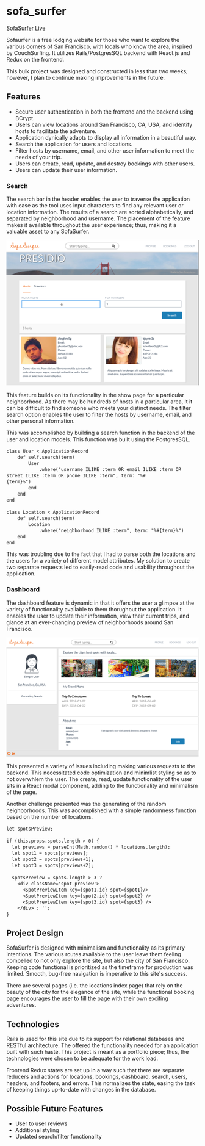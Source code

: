 # sofa_surfer

[SofaSurfer Live](https://sofasurfer.herokuapp.com/)

Sofaurfer is a free lodging website for those who want to explore the various corners of San Francisco, with locals who know the area, inspired by CouchSurfing.  It utilizes Rails/PostgresSQL backend with React.js and Redux on the frontend.

This bulk project was designed and constructed in less than two weeks; however, I plan to continue making improvements in the future.

## Features

* Secure user authentication in both the frontend and the backend using BCrypt.
* Users can view locations around San Francisco, CA, USA, and identify hosts to facilitate the adventure.
* Application dynically adapts to display all information in a beautiful way.
* Search the application for users and locations.
* Filter hosts by username, email, and other user information to meet the needs of your trip.
* Users can create, read, update, and destroy bookings with other users.
* Users can update their user information.

### Search

The search bar in the header enables the user to traverse the application with ease as the tool uses input characters to find any relevant user or location information.  The results of a search are sorted alphabetically, and separated by neighborhood and username.  The placement of the feature makes it available throughout the user experience; thus, making it a valuable asset to any SofaSurfer.  

![](https://github.com/DrAmaze/sofa_surfer/blob/master/sofaSurfer/app/assets/images/location_show_page.png)

This feature builds on its functionality in the show page for a particular neighborhood.  As there may be hundreds of hosts in a particular area, it it can be difficult to find someone who meets your distinct needs.  The filter search option enables the user to filter the hosts by username, email, and other personal information.

This was accomplished by building a search function in the backend of the user and location models.  This function was built using the PostgresSQL.

    class User < ApplicationRecord
        def self.search(term)
            User
                .where("username ILIKE :term OR email ILIKE :term OR street ILIKE :term OR phone ILIKE :term", term: "%#                        {term}%")
            end
        end
    end

    class Location < ApplicationRecord
        def self.search(term)
            Location
                .where("neighborhood ILIKE :term", term: "%#{term}%")
        end
    end

This was troubling due to the fact that I had to parse both the locations and the users for a variety of different model attributes.  My solution to create two separate requests led to easily-read code and usability throughout the application.

### Dashboard

The dashboard feature is dynamic in that it offers the user a glimpse at the variety of functionality available to them thorughout the application.  It enables the user to update their information, view their current trips, and glance at an ever-changing preview of neighborhoods around San Francisco.

![](https://github.com/DrAmaze/sofa_surfer/blob/master/sofaSurfer/app/assets/images/dashboard.png)

This presented a variety of issues including making various requests to the backend.  This necessitated code optimization and minimlist styling so as to not overwhlem the user.  The create, read, update functionality of the user sits in a React modal component, adding to the functionality and minimalism of the page.  

Another challenge presented was the generating of the random neighborhoods. This was accomplished with a simple randomness function based on the number of locations.

    let spotsPreview;

    if (this.props.spots.length > 0) {
      let previews = parseInt(Math.random() * locations.length);
      let spot1 = spots[previews];
      let spot2 = spots[previews+1];
      let spot3 = spots[previews+2];

      spotsPreview = spots.length > 3 ?
        <div className='spot-preview'>
          <SpotPreviewItem key={spot1.id} spot={spot1}/>
          <SpotPreviewItem key={spot2.id} spot={spot2} />
          <SpotPreviewItem key={spot3.id} spot={spot3} />
        </div> : '';
    }

## Project Design

SofaSurfer is designed with minimalism and functionality as its primary intentions. The various routes available to the user leave them feeling compelled to not only explore the site, but also the city of San Francisco.  Keeping code functional is prioritized as the timeframe for production was limited.  Smooth, bug-free navigation is imperative to this site's success.  

There are several pages (i.e. the locations index page) that rely on the beauty of the city for the elegance of the site, while the functional booking page encourages the user to fill the page with their own exciting adventures.

## Technologies

Rails is used for this site due to its support for relational databases and RESTful architecture.  The offered the functionality needed for an application built with such haste.  This project is meant as a portfolio piece; thus, the technologies were chosen to be adequate for the work load.

Frontend Redux states are set up in a way such that there are separate reducers and actions for locations, bookings, dashboard, search, users, headers, and footers, and errors. This normalizes the state, easing the task of keeping things up-to-date with changes in the database.

## Possible Future Features

* User to user reviews
* Additional styling
* Updated search/filter functionality
